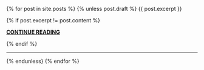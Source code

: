 {% for post in site.posts %}
{% unless post.draft %}
{{ post.excerpt }}

{% if post.excerpt != post.content %}
<p><a href="{{ site.baseurl }}{{ post.url }}" style="font-weight:bold">CONTINUE READING</a></p>
{% endif %}
  
<hr>
{% endunless}
{% endfor %}
